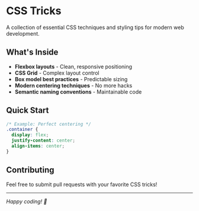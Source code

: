 # CSS Tricks

A collection of essential CSS techniques and styling tips for modern web development.

## What's Inside

- **Flexbox layouts** - Clean, responsive positioning
- **CSS Grid** - Complex layout control
- **Box model best practices** - Predictable sizing
- **Modern centering techniques** - No more hacks
- **Semantic naming conventions** - Maintainable code

## Quick Start

```css
/* Example: Perfect centering */
.container {
  display: flex;
  justify-content: center;
  align-items: center;
}
```

## Contributing

Feel free to submit pull requests with your favorite CSS tricks!

---

*Happy coding! 🎨*
